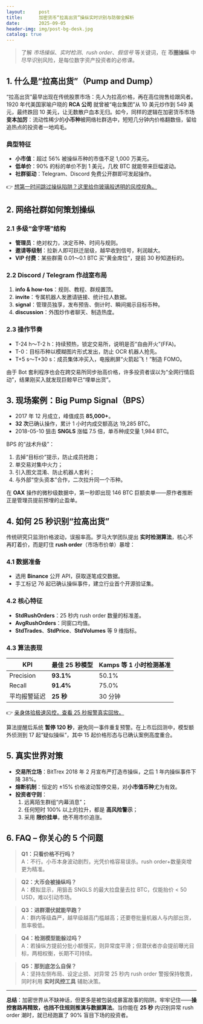 ```yaml
---
layout:     post
title:      加密货币“拉高出货”操纵实时识别与防御全解析
date:       2025-09-05
header-img: img/post-bg-desk.jpg
catalog: true
---
```


> 了解 _市场操纵_、_实时检测_、_rush order_、_假信号_ 等关键词，在 **币圈操纵** 中尽早识别风险，是每位数字资产投资者的必修课。

## 1. 什么是“拉高出货”（Pump and Dump）

“拉高出货”最早出现在传统股票市场：先人为拉高价格，再在高位抛售给跟风者。1920 年代美国家喻户晓的 **RCA 公司** 就曾被“电台集团”从 10 美元炒作到 549 美元，最终跌回 10 美元，让无数散户血本无归。如今，同样的逻辑在加密货币市场**变本加厉**：流动性稀少的**小币种**被网络社群选中，短短几分钟内价格翻数倍，留给追热点的投资者一地鸡毛。

### 典型特征
- **小市值**：超过 56% 被操纵币种的市值不足 1,000 万美元。  
- **低单价**：90% 的标的单价不到 1 美元，几枚 BTC 就能带来巨幅波动。  
- **社群驱动**：Telegram、Discord 免费公开群即可发起操作。

👉 [想第一时间跳过操纵陷阱？这里给你玻璃般透明的风控视角。](https://okxdog.com/)

## 2. 网络社群如何策划操纵

### 2.1 多级“金字塔”结构
- **管理员**：绝对权力，决定币种、时间与规则。  
- **邀请等级制**：拉新人即可跃迁层级，越早收到信号，利润越大。  
- **VIP 付费**：某些群需 0.01～0.1 BTC 买“黄金席位”，提前 30 秒知道标的。

### 2.2 Discord / Telegram 作战室布局
1. **info & how-tos**：规则、教程、群规置顶。  
2. **invite**：专属机器人发邀请链接、统计拉人数据。  
3. **signal**：管理员独享，发布预告、倒计时、瞬间揭示目标币种。  
4. **discussion**：外围炒作者聊天、制造热度。

### 2.3 操作节奏
- T-24 h～T-2 h：持续预热，锁定交易所，说明是否“自由开火”(FFA)。  
- T-0：目标币种以模糊图片形式发出，防止 OCR 机器人抢先。  
- T+5 s～T+30 s：成员集体冲买入，电报刷屏“火箭起飞！”制造 FOMO。

由于 Bot 套利程序也会在跨交易所同步抬高价格，许多投资者误以为“全网行情启动”，结果刚买入就发现巨鲸早已“埋单出货”。

## 3. 现场案例：Big Pump Signal（BPS）

- 2017 年 12 月成立，峰值成员 **85,000+**。  
- **32 次**已确认操作，累计 1 小时内成交额高达 19,285 BTC。  
- 2018-05-10 狙击 **SNGLS** 涨幅 7.5 倍，单币种成交量 1,984 BTC。  

BPS 的“战术升级”：
1. 去掉“目标价”提示，防止成员抢跑；  
2. 单交易对集中火力；  
3. 引入图文混淆、防止机器人套利；  
4. 与外部“空头资本”合作，二次拉升同一个币种。

在 **OAX** 操作的微秒级数据中，第一秒即出现 146 BTC 巨额卖单——原作者推断正是管理员提前预埋的止盈单。

## 4. 如何 25 秒识别“拉高出货”

传统研究只监测价格波动，误报率高。罗马大学团队提出 **实时检测算法**，核心不再盯着价，而是盯住 **rush order**（市场市价单）暴增：

### 4.1 数据准备
- 选用 **Binance** 公开 API，获取逐笔成交数据。  
- 手工标记 76 起已确认操纵事件，建立行业首个开源验证集。

### 4.2 核心特征
- **StdRushOrders**：25 秒内 rush order 数量的标准差。  
- **AvgRushOrders**：同窗口均值。  
- **StdTrades**、**StdPrice**、**StdVolumes** 等 9 维指标。  

### 4.3 算法表现
| KPI | 最佳 25 秒模型 | Kamps 等 1 小时检测基准 |
|---|---|---|
| Precision | **93.1%** | 50.1% |
| Recall | **91.4%** | 75.0% |
| 平均报警延迟 | **25 秒** | 30 分钟 |

👉 [亲身体验极速风控，查看 25 秒报警真实回放。](https://okxdog.com/)

算法提醒后系统 **暂停 120 秒**，避免同一事件重复预警。在上市后回测中，模型额外侦测到 17 起“疑似操纵”，其中 15 起价格形态与已确认案例高度重合。

## 5. 真实世界对策

- **交易所立场**：BitTrex 2018 年 2 月宣布严打造市操纵，之后 1 年内操纵事件下降 38%。  
- **熔断机制**：恒定的 ±15% 价格波动暂停交易，对**小市值币种**尤为有效。  
- **投资者守则**：
  1. 远离陌生群组“内幕消息”；  
  2. 任何短时 100% 以上的拉升，都是 **高风险警示**；  
  3. 采用 **限价挂单**，绝不用市价追涨。

## 6. FAQ – 你关心的 5 个问题

> **Q1：只看价格不行吗？**  
> A：不行。小币本身波动剧烈，光凭价格容易误杀。rush order+数量突增更为精准。

> **Q2：大币会被操纵吗？**  
> A：模拟显示，用狙击 SNGLS 的最大拉盘量去拉 BTC，仅能抬价 < 50 USD，难以引动市场。

> **Q3：进群潜伏就能早跑？**  
> A：群内等级森严，越早级越高门槛越高；还要卷批量机器人与内部出货，胜率极低。

> **Q4：检测模型能躲过吗？**  
> A：若操纵方提前分批小额慢买，则异常度平滑；但潜伏者亦会提前曝光目标，两相权衡，长期不可持续。

> **Q5：那到底怎么自保？**  
> A：坚持左侧布局、设定止损、对异常 25 秒内 rush order 警报保持敬畏，同时利用 **实时风控工具** 辅助决策。

---

**总结**：加密世界从不缺神话，但更多是被包装成暴富故事的陷阱。牢牢记住——**操控套路再精致，也挡不住规则推演与数据算法**。当你能在 **25 秒** 内识别异常 rush order 潮时，就已经跑赢了 90% 盲目下场的投资者。